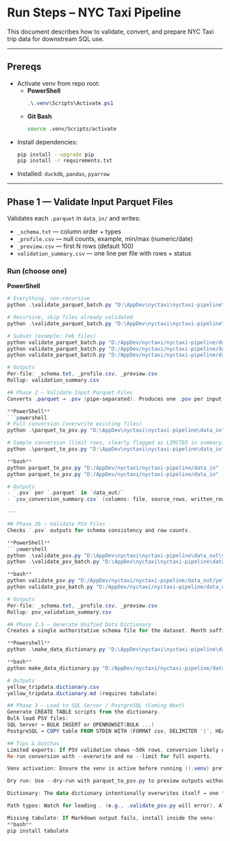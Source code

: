 # Run Steps – NYC Taxi Pipeline

This document describes how to validate, convert, and prepare NYC Taxi trip data for downstream SQL use.

---

## Prereqs

- Activate venv from repo root:
  - **PowerShell**
    ```powershell
    .\.venv\Scripts\Activate.ps1
    ```
  - **Git Bash**
    ```bash
    source .venv/Scripts/activate
    ```
- Install dependencies:
  ```bash
  pip install --upgrade pip
  pip install -r requirements.txt

- Installed: `duckdb`, `pandas`, `pyarrow`

---

## Phase 1 — Validate Input Parquet Files

Validates each `.parquet` in `data_in/` and writes:
- `_schema.txt` — column order + types  
- `_profile.csv` — null counts, example, min/max (numeric/date)  
- `_preview.csv` — first N rows (default 100)  
- `validation_summary.csv` — one line per file with rows + status

### Run (choose one)

**PowerShell**
```powershell
# Everything, non-recursive
python .\validate_parquet_batch.py "D:\AppDev\nyctaxi\nyctaxi-pipeline\data_in"

# Recursive, skip files already validated
python .\validate_parquet_batch.py "D:\AppDev\nyctaxi\nyctaxi-pipeline\data_in" --recursive --skip-existing

# Subset (example: Feb files)
python validate_parquet_batch.py "D:/AppDev/nyctaxi/nyctaxi-pipeline/data_in"
python validate_parquet_batch.py "D:/AppDev/nyctaxi/nyctaxi-pipeline/data_in" --recursive --skip-existing
python validate_parquet_batch.py "D:/AppDev/nyctaxi/nyctaxi-pipeline/data_in" --pattern "yellow_tripdata_2024-02*.parquet"

# Outputs
Per-file: _schema.txt, _profile.csv, _preview.csv
Rollup: validation_summary.csv

## Phase 2 — Validate Input Parquet Files
Converts .parquet → .psv (pipe-separated). Produces one .psv per input and a rollup summary.

**PowerShell**
```powershell
# Full conversion (overwrite existing files)
python .\parquet_to_psv.py "D:\AppDev\nyctaxi\nyctaxi-pipeline\data_in" --recursive --out-dir "D:\AppDev\nyctaxi\nyctaxi-pipeline\data_out" --overwrite

# Sample conversion (limit rows, clearly flagged as LIMITED in summary)
python .\parquet_to_psv.py "D:\AppDev\nyctaxi\nyctaxi-pipeline\data_in" --recursive --limit 50000 --out-dir "D:\AppDev\nyctaxi\nyctaxi-pipeline\data_out" --overwrite

**bash**
python parquet_to_psv.py "D:/AppDev/nyctaxi/nyctaxi-pipeline/data_in" --recursive --out-dir "D:/AppDev/nyctaxi/nyctaxi-pipeline/data_out" --overwrite
python parquet_to_psv.py "D:/AppDev/nyctaxi/nyctaxi-pipeline/data_in" --recursive --limit 50000 --out-dir "D:/AppDev/nyctaxi/nyctaxi-pipeline/data_out" --overwrite

# Outputs
- `.psv` per `.parquet` in `data_out/`
- `psv_conversion_summary.csv` (columns: file, source_rows, written_rows, limit, status, out)

---

## Phase 2b — Validate PSV Files
Checks `.psv` outputs for schema consistency and row counts.

**PowerShell**
```powershell
python .\validate_psv.py "D:\AppDev\nyctaxi\nyctaxi-pipeline\data_out\yellow_tripdata_2024-01.psv"
python .\validate_psv_batch.py "D:\AppDev\nyctaxi\nyctaxi-pipeline\data_out" --recursive

**bash**
python validate_psv.py "D:/AppDev/nyctaxi/nyctaxi-pipeline/data_out/yellow_tripdata_2024-01.psv"
python validate_psv_batch.py "D:/AppDev/nyctaxi/nyctaxi-pipeline/data_out" --recursive

# Outputs
Per-file: _schema.txt, _profile.csv, _preview.csv
Rollup: psv_validation_summary.csv

## Phase 2.5 — Generate Unified Data Dictionary
Creates a single authoritative schema file for the dataset. Month suffix dropped from the name.

**Powershell**
python .\make_data_dictionary.py "D:\AppDev\nyctaxi\nyctaxi-pipeline\data_out"

**bash**
python make_data_dictionary.py "D:/AppDev/nyctaxi/nyctaxi-pipeline/data_out"

# Outputs
yellow_tripdata.dictionary.csv
yellow_tripdata.dictionary.md (requires tabulate)

## Phase 3 — Load to SQL Server / PostgreSQL (Coming Next)
Generate CREATE TABLE scripts from the dictionary.
Bulk load PSV files:
SQL Server → BULK INSERT or OPENROWSET(BULK ...)
PostgreSQL → COPY table FROM STDIN WITH (FORMAT csv, DELIMITER '|', HEADER true)

## Tips & Gotchas
Limited exports: If PSV validation shows ~50k rows, conversion likely used --limit 50000.
Re-run conversion with --overwrite and no --limit for full exports.

Venv activation: Ensure the venv is active before running ((.venv) prefix in prompt).

Dry run: Use --dry-run with parquet_to_psv.py to preview outputs without writing.

Dictionary: The data dictionary intentionally overwrites itself → one file, single source of truth.

Path typos: Watch for leading . (e.g., .validate_psv.py will error). Always use validate_psv.py.

Missing tabulate: If Markdown output fails, install inside the venv:
**bash**
pip install tabulate
